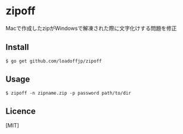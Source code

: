 zipoff
======

Macで作成したzipがWindowsで解凍された際に文字化けする問題を修正

## Install

```
$ go get github.com/loadoffjp/zipoff
```

## Usage

```
$ zipoff -n zipname.zip -p password path/to/dir
```

## Licence

[MIT]
